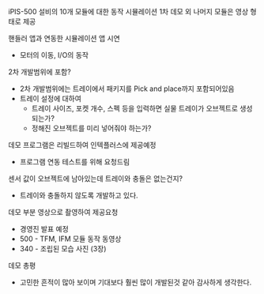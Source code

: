 iPIS-500 설비의 10개 모듈에 대한 동작 시뮬레이션
1차 데모 외 나머지 모듈은 영상 형태로 제공

핸들러 앱과 연동한 시뮬레이션 앱 시연
- 모터의 이동, I/O의 동작

2차 개발범위에 포함?
- 2차 개발범위에는 트레이에서 패키지를 Pick and place까지 포함되어있음
- 트레이 설정에 대하여
	- 트레이 사이즈, 포켓 개수, 스펙 등을 입력하면 실물 트레이가 오브젝트로 생성되는가?
	- 정해진 오브젝트를 미리 넣어줘야 하는가?

데모 프로그램은 리빌드하여 인텍플러스에 제공예정
 - 프로그램 연동 테스트를 위해 요청드림

센서 값이 오브젝트에 남아있는데 트레이와 충돌은 없는건지?
- 트레이와 충돌하지 않도록 개발하고 있다.

데모 부분 영상으로 촬영하여 제공요청
- 경영진 발표 예정
- 500 - TFM, IFM 모듈 동작 동영상
- 340 - 조립된 모습 사진 (3장)

데모 총평
- 고민한 흔적이 많아 보이며 기대보다 훨씬 많이 개발된것 같아 감사하게 생각한다.